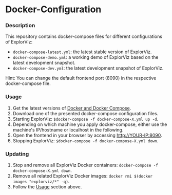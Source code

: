 # Docker-Configuration
### Description
This repository contains docker-compose files for different configurations of ExplorViz:

- `docker-compose-latest.yml`: the latest stable version of ExplorViz. 
- `docker-compose-demo.yml`: a working demo of ExplorViz based on the latest development snapshot.
- `docker-compose-dev.yml`: the latest development snapshot of ExplorViz.

Hint: You can change the default frontend port (8090) in the respective docker-compose file.

### Usage
1. Get the latest versions of [Docker and Docker Compose](https://www.docker.com/get-started).
2. Download one of the presented docker-compose configuration files.
3. Starting ExplorViz: `$docker-compose -f docker-compose-X.yml up -d`.
4. Depending on which machine you apply docker-compose, either use the machine's IP/hostname or localhost in the following.
4. Open the frontend in your browser by accessing [http://YOUR-IP:8090](http://YOUR-IP:8090).
5. Stopping ExplorViz: `$docker-compose -f docker-compose-X.yml down`. 

### Updating
1. Stop and remove all ExplorViz Docker containers: `docker-compose -f docker-compose-X.yml down`.
2. Remove all related ExplorViz Docker images: `docker rmi $(docker images "explorviz/*" -q)`.
3. Follow the [Usage](#usage) section above.
